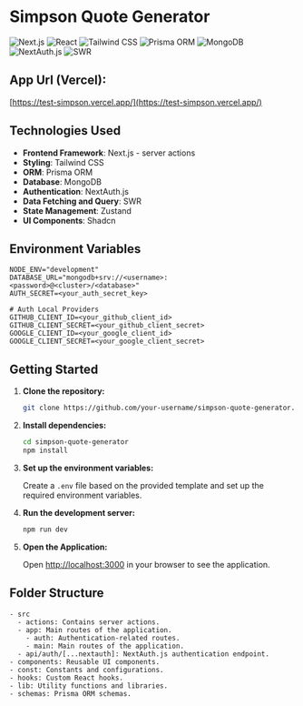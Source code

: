 # Simpson Quote Generator
![Next.js](https://img.shields.io/badge/Next.js-000000?logo=next.js&logoColor=whitelabelColor=000000)
![React](https://img.shields.io/badge/react-%2320232a.svg?logo=react&logoColor=%2361DAFB)
![Tailwind CSS](https://img.shields.io/badge/tailwindcss-%2338B2AC.svg?logo=tailwind-css&logoColor=white)
![Prisma ORM](https://img.shields.io/badge/Prisma%20ORM-2D3748?logo=prisma&logoColor=whitelabelColor=2D3748)
![MongoDB](https://img.shields.io/badge/MongoDB-%234ea94b.svg?logo=mongodb&logoColor=white)
![NextAuth.js](https://img.shields.io/badge/NextAuth.js-000000?logo=next.js&logoColor=whitelabelColor=000000)
![SWR](https://img.shields.io/badge/SWR-FF6347?logo=vercel&logoColor=whitelabelColor=FF6347)



## App Url (Vercel):
[https://test-simpson.vercel.app/](https://test-simpson.vercel.app/)



## Technologies Used

- **Frontend Framework**: Next.js - server actions
- **Styling**: Tailwind CSS
- **ORM**: Prisma ORM
- **Database**: MongoDB
- **Authentication**: NextAuth.js
- **Data Fetching and Query**: SWR
- **State Management**: Zustand
- **UI Components**: Shadcn



## Environment Variables 

```
NODE_ENV="development"
DATABASE_URL="mongodb+srv://<username>:<password>@<cluster>/<database>"
AUTH_SECRET=<your_auth_secret_key>

# Auth Local Providers
GITHUB_CLIENT_ID=<your_github_client_id>
GITHUB_CLIENT_SECRET=<your_github_client_secret>
GOOGLE_CLIENT_ID=<your_google_client_id>
GOOGLE_CLIENT_SECRET=<your_google_client_secret>

```

## Getting Started

1. **Clone the repository:**

    ```bash
    git clone https://github.com/your-username/simpson-quote-generator.git
    ```

2. **Install dependencies:**

    ```bash
    cd simpson-quote-generator
    npm install
    ```

3. **Set up the environment variables:**

    Create a `.env` file based on the provided template and set up the required environment variables.

4. **Run the development server:**

    ```bash
    npm run dev
    ```

5. **Open the Application:**

    Open [http://localhost:3000](http://localhost:3000) in your browser to see the application.


## Folder Structure 
```
- src
  - actions: Contains server actions.
  - app: Main routes of the application.
    - auth: Authentication-related routes.
    - main: Main routes of the application.
  - api/auth/[...nextauth]: NextAuth.js authentication endpoint.
- components: Reusable UI components.
- const: Constants and configurations.
- hooks: Custom React hooks.
- lib: Utility functions and libraries.
- schemas: Prisma ORM schemas.
```





